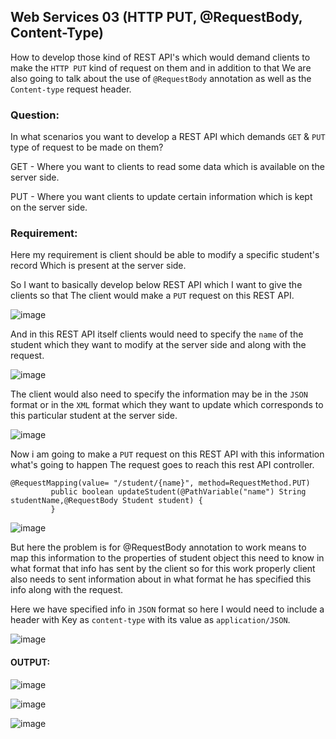 ## Web Services 03 (HTTP PUT, @RequestBody, Content-Type)

How to develop those kind of REST API's which would demand clients to make the `HTTP PUT` kind of request on them and in addition to that We are also going to talk about the use of `@RequestBody` annotation as well as the `Content-type` request header.


### Question:

In what scenarios you want to develop a REST API which demands `GET` & `PUT` type of request to be made on them?

GET - Where you want to clients to read some data which is available on the server side.

PUT - Where you want clients to update certain information which is kept on the server side.

### Requirement:

Here my requirement is client should be able to modify a specific student's record Which is present at the server side.

So I want to basically develop below REST API which I want to give the clients so that The client would make a `PUT` request on this REST API.

![image](https://user-images.githubusercontent.com/35020560/59968286-d97ab580-9554-11e9-8e8f-02f03522becb.png)


And in this REST API itself clients would need to specify the `name` of the student which they want to modify at the server side and along with the request.

![image](https://user-images.githubusercontent.com/35020560/59968291-f2836680-9554-11e9-8be6-9f908f1dd61a.png)


The client would also need to specify the information may be in the `JSON` format or in the `XML` format which they want to update which corresponds to this particular student at the server side.

![image](https://user-images.githubusercontent.com/35020560/59968296-1f377e00-9555-11e9-91e5-694c8c665497.png)


Now i am going to make a `PUT` request on this REST API with this information what's going to happen The request goes to reach this rest API controller.

```
@RequestMapping(value= "/student/{name}", method=RequestMethod.PUT)
		 public boolean updateStudent(@PathVariable("name") String studentName,@RequestBody Student student) {
         }
```

![image](https://user-images.githubusercontent.com/35020560/59968597-98d16b00-9559-11e9-8e0a-c33308bf0c16.png)

But here the problem is for @RequestBody annotation to work means to map this information to the properties of student object this need to know in what format that info has sent by the client so for this work properly client also needs to sent information about in what format he has specified this info along with the request.

Here we have specified info in `JSON` format so here I would need to include a header with Key as `content-type` with its value as `application/JSON`.

![image](https://user-images.githubusercontent.com/35020560/59968622-2f059100-955a-11e9-9477-ed8973a71277.png)

#### OUTPUT:
![image](https://user-images.githubusercontent.com/35020560/59968631-42b0f780-955a-11e9-9cf0-342583c2b3ff.png)



![image](https://user-images.githubusercontent.com/35020560/59968754-89075600-955c-11e9-9511-a4e59542bb2d.png)


![image](https://user-images.githubusercontent.com/35020560/59968761-bd7b1200-955c-11e9-9194-3bc1c3320362.png)


